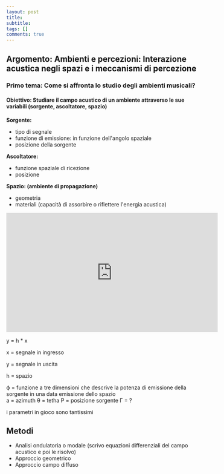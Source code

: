 ```yaml
---
layout: post
title:  
subtitle:  
tags: []
comments: true
---
```


## **Argomento**: Ambienti e percezioni: Interazione acustica negli spazi e i meccanismi di percezione
### **Primo tema**: Come si affronta lo studio degli ambienti musicali?
#### **Obiettivo**: Studiare il campo acustico di un ambiente attraverso le sue variabili (sorgente, ascoltatore, spazio)


**Sorgente:**

- tipo di segnale
- funzione di emissione: in funzione dell'angolo spaziale
- posizione della sorgente


**Ascoltatore:**

- funzione spaziale di ricezione
- posizione


**Spazio: (ambiente di propagazione)**

- geometria
- materiali (capacità di assorbire o riflettere l'energia acustica)


<iframe width="560" height="315" align="center"
src="https://www.youtube.com/embed/lLUcOFwZvyY" title="YouTube video player" frameborder="0" allow="accelerometer; autoplay; clipboard-write; encrypted-media; gyroscope; picture-in-picture" allowfullscreen></iframe>

y = h * x

x = segnale in ingresso

y = segnale in uscita

h = spazio


ϕ = funzione a tre dimensioni che descrive la potenza di emissione della sorgente in una data emissione dello spazio  
a = azimuth
θ = tetha
P = posizione sorgente
Γ = ?



i parametri in gioco sono tantissimi


## Metodi

- Analisi ondulatoria o modale (scrivo equazioni differenziali del campo acustico e poi le risolvo)
- Approccio geometrico
- Approccio campo diffuso
